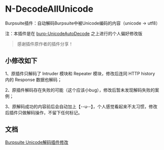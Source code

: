 # N-DecodeAllUnicode
Burpsuite插件：自动解码Burpsuite中被Unicode编码的内容（unicode -> utf8）

注：本插件是在 [burp-UnicodeAutoDecode](https://github.com/KagamigawaMeguri/burp-UnicodeAutoDecode) 之上进行的个人偏好修改版

> 感谢插件原作者的插件分享！

## 小修改如下
1、原插件只解码了 Intruder 模块和 Repeater 模块，修改后连同 HTTP history 内的 Response 数据也解码；

2、原插件解码存在失败的可能（这个应该小bug），修改后暂未发现解码失败的案例；

3、原解码成功的内容前后会自动加上【--u--】，个人感觉看起来不太习惯，修改后插件只做解码操作，不留下任何标记。

## 文档
[Burpsuite Unicode解码插件修改](https://www.yuque.com/no001ce/blog/hl02qk)
